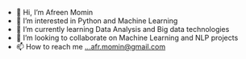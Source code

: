 - 👋 Hi, I’m Afreen Momin
- 👀 I’m interested in Python and Machine Learning
- 🌱 I’m currently learning Data Analysis and Big data technologies
- 💞️ I’m looking to collaborate on Machine Learning and NLP projects
- 📫 How to reach me ...afr.momin@gmail.com

<!---
AfreenGHMomin/AfreenGHMomin is a ✨ special ✨ repository because its `README.md` (this file) appears on your GitHub profile.
You can click the Preview link to take a look at your changes.
--->

